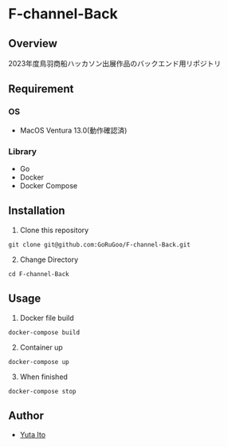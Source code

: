 # F-channel-Back


## Overview

2023年度鳥羽商船ハッカソン出展作品のバックエンド用リポジトリ

## Requirement

### OS

- MacOS Ventura 13.0(動作確認済)

### Library

- Go
- Docker
- Docker Compose
## Installation

1. Clone this repository

```
git clone git@github.com:GoRuGoo/F-channel-Back.git
```

2. Change Directory

```
cd F-channel-Back
```



## Usage
1. Docker file build
```
docker-compose build
```
2. Container up
```
docker-compose up
```
3. When finished
```
docker-compose stop
```

## Author

- [Yuta Ito](https://github.com/GoRuGoo)
